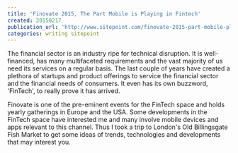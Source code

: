 ```yaml
---
title: 'Finovate 2015, The Part Mobile is Playing in Fintech'
created: 20150217
publication_url: 'http://www.sitepoint.com/finovate-2015-part-mobile-playing-fintech/'
categories: writing sitepoint
---
```


The financial sector is an industry ripe for technical disruption. It is well-financed, has many multifaceted requirements and the vast majority of us need its services on a regular basis. The last couple of years have created a plethora of startups and product offerings to service the financial sector and the financial needs of consumers. It even has its own buzzword, 'FinTech', to really prove it has arrived.

Finovate is one of the pre-eminent events for the FinTech space and holds yearly gatherings in Europe and the USA. Some developments in the FinTech space have interested me and many involve mobile devices and apps relevant to this channel. Thus I took a trip to London's Old Billingsgate Fish Market to get some ideas of trends, technologies and developments that may interest you.
